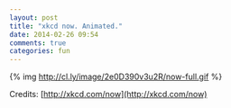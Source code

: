 ```yaml
---
layout: post
title: "xkcd now. Animated."
date: 2014-02-26 09:54
comments: true
categories: fun
---
```

{% img http://cl.ly/image/2e0D390v3u2R/now-full.gif  %}

Credits: [http://xkcd.com/now](http://xkcd.com/now)
